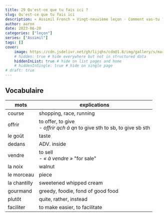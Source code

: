 ```yaml
---
title: 29 Qu'est-ce que tu fais ici ?
slug: Qu'est-ce que tu fais ici
description: « Assimil French » Vingt-neuvième leçon - Comment vas-tu ?
author: aaron
date: 2023-06-20
categories: ["leçon"]
series: ["Assimil"]
tags: []
cover: 
    image: https://cdn.jsdelivr.net/gh/lijqhs/cdn@1.8/img/gallery/s/markus-spiske-BTKF6G-O8fU-unsplash.jpg
    # hidden: true # hide everywhere but not in structured data
    hiddenInList: true # hide on list pages and home
    # hiddenInSingle: true # hide on single page
# draft: true
---
```


## Vocabulaire

| mots | explications |
| ---- | ---- |
| course | shopping, race, running |
| offrir | to offer, to give <br> - *offrir qch à qn* to give sth to sb, to give sb sth |
| le goût | taste |
| dedans | ADV. inside |
| vendre | to sell <br> - *« à vendre »* "for sale" |
| la noix | walnut |
| le morceau | piece |
| la chantilly | sweetened whipped cream |
| gourmand | greedy, foodie, fond of good food |
| plutôt | quite, rather, instead |
| faciliter | to make easier, to facilitate |